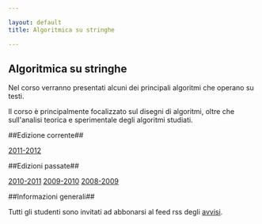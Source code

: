 ```yaml
---

layout: default
title: Algoritmica su stringhe

---
```

## Algoritmica su stringhe

Nel corso verranno presentati alcuni dei principali algoritmi che operano su testi.

Il corso è principalmente focalizzato sul disegni di algoritmi, oltre che sull'analisi teorica e sperimentale degli algoritmi studiati.

##Edizione corrente##

[2011-2012](2011-2012.html)

##Edizioni passate##

[2010-2011](2010-11.html)
[2009-2010](2009-10.html)
[2008-2009](2008-09.html)

##Informazioni generali##

Tutti gli studenti sono invitati ad abbonarsi al feed rss degli
[avvisi](http://avvisi-didattica-della-vedova.blogspot.com/feeds/posts/default).
